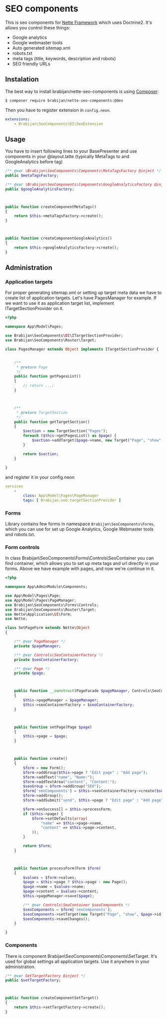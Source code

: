 # SEO components

This is seo components for [Nette Framework](http://nette.org/) which uses Doctrine2. It's allows you control these things:
 
- Google analytics
- Google webmaster tools
- Auto generated sitemap.xml
- robots.txt
- meta tags (title, keywords, description and robots)
- SEO friendly URLs

## Instalation

The best way to install brabijan/nette-seo-components is using  [Composer](http://getcomposer.org/):


```sh
$ composer require brabijan/nette-seo-components:@dev
```

Then you have to register extension in `config.neon`.

```yaml
extensions:
	- Brabijan\SeoComponents\DI\SeoExtension
```

## Usage

You have to insert following lines to your BasePresenter and use components in your @layout.latte 
(typically MetaTags to <head> and GoogleAnalytics before </body> tag)

```php
/** @var \Brabijan\SeoComponents\Components\MetaTagsFactory @inject */
public $metaTagsFactory;

/** @var \Brabijan\SeoComponents\Components\GoogleAnalyticsFactory @inject */
public $googleAnalyticsFactory;



public function createComponentMetaTags()
{
	return $this->metaTagsFactory->create();
}



public function createComponentGoogleAnalytics()
{
	return $this->googleAnalyticsFactory->create();
}
```

## Administration

### Application targets

For proper generating sitemap.xml or setting up target meta data we have to create list of application targets.
Let's have PagesManager for example. If we want to use it as application target list, implement ITargetSectionProvider on it. 

```php
<?php

namespace App\Model\Pages;

use Brabijan\SeoComponents\DI\ITargetSectionProvider;
use Brabijan\SeoComponents\Router\Target;

class PagesManager extends Object implements ITargetSectionProvider {


	/**
	 * @return Page
	 */
	public function getPagesList()
	{
		// return ...;
	}



	/**
	 * @return TargetSection
	 */
	public function getTargetSection()
	{
		$section = new TargetSection("Pages");
		foreach ($this->getPagesList() as $page) {
			$section->addTarget($page->name, new Target("Page", "show", $page->id));
		}

		return $section;
	}
	
}
```

and register it in your config.neon 

```yaml
services
	-
		class: App\Model\Pages\PageManager
		tags: [ Brabijan.seo.targetSectionProvider ]
```

### Forms

Library contains few forms in namespace `Brabijan\SeoComponents\Forms`, which you can use for set up Google Analytics, Google Webmaster tools and robots.txt.

### Form controls

In class Brabijan\SeoComponents\Forms\Controls\SeoContainer you can find container, which allows you to set up meta tags and url directly in your forms. 
Above we have example with pages, and now we're continue in it. 

```php
<?php

namespace App\AdminModule\Components;

use App\Model\Pages\Page;
use App\Model\Pages\PageManager;
use Brabijan\SeoComponents\Forms\Controls;
use Brabijan\SeoComponents\Router\Target;
use Nette\Application\UI\Form;
use Nette;

class SetPageForm extends Nette\Object
{

	/** @var PageManager */
	private $pageManager;

	/** @var Controls\SeoContainerFactory */
	private $seoContainerFactory;

	/** @var Page */
	private $page;



	public function __construct(PageFacade $pageManager, Controls\SeoContainerFactory $seoContainerFactory)
	{
		$this->pageManager = $pageManager;
		$this->seoContainerFactory = $seoContainerFactory;
	}



	public function setPage(Page $page)
	{
		$this->page = $page;
	}



	public function create()
	{
		$form = new Form();
		$form->addGroup($this->page ? "Edit page" : "Add page");
		$form->addText("name", "Name:");
		$form->addTextArea("content", "Content:");
		$seoGroup = $form->addGroup("SEO");
		$form['seoComponents'] = $this->seoContainerFactory->create($seoGroup);
		$form->addGroup();
		$form->addSubmit("send", $this->page ? "Edit page" : "Add page");

		$form->onSuccess[] = $this->processForm;
		if ($this->page) {
			$form->setDefaults(array(
				"name" => $this->page->name,
				"content" => $this->page->content,
			));
		}

		return $form;
	}



	public function processForm(Form $form)
	{
		$values = $form->values;
		$page = $this->page ? $this->page : new Page();
		$page->name = $values->name;
		$page->content = $values->content;
		$this->pageManager->save($page);

		/** @var Controls\SeoContainer $seoComponents */
		$seoComponents = $form['seoComponents'];
		$seoComponents->setTarget(new Target("Page", "show", $page->id));
		$seoComponents->saveChanges();
	}

}
```

### Components

There is component Brabijan\SeoComponents\Components\SetTarget. It's used for global settings all application targets. Use it anywhere in your administration.

```php
/** @var SetTargetFactory @inject */
public $setTargetFactory;



public function createComponentSetTarget()
{
	return $this->setTargetFactory->create();
}
```
